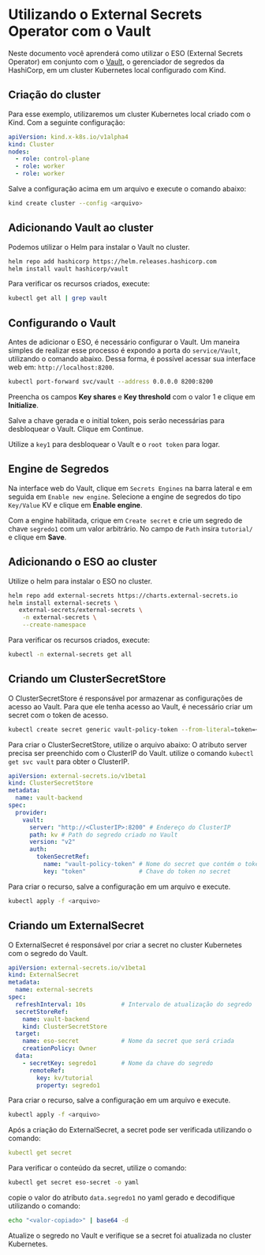 # Utilizando o External Secrets Operator com o Vault

Neste documento você aprenderá como utilizar o ESO (External Secrets Operator) em conjunto com
o [Vault](https://developer.hashicorp.com/vault/docs?product_intent=vault), o gerenciador de segredos da HashiCorp, em um cluster Kubernetes local configurado com
Kind.

## Criação do cluster

Para esse exemplo, utilizaremos um cluster Kubernetes local criado com o Kind. Com a seguinte configuração:

```yaml
apiVersion: kind.x-k8s.io/v1alpha4
kind: Cluster
nodes:
  - role: control-plane
  - role: worker
  - role: worker
```

Salve a configuração acima em um arquivo e execute o comando abaixo:

```sh
kind create cluster --config <arquivo>
```

## Adicionando Vault ao cluster

Podemos utilizar o Helm para instalar o Vault no cluster.

```sh
helm repo add hashicorp https://helm.releases.hashicorp.com
helm install vault hashicorp/vault
```

Para verificar os recursos criados, execute:

```sh
kubectl get all | grep vault
```

## Configurando o Vault

Antes de adicionar o ESO, é necessário configurar o Vault. Um maneira simples de realizar
esse processo é expondo a porta do `service/Vault`, utilizando o comando abaixo. Dessa forma, é possível
acessar sua interface web em: `http://localhost:8200`.

```sh
kubectl port-forward svc/vault --address 0.0.0.0 8200:8200
```

Preencha os campos **Key shares** e **Key threshold** com o valor 1 e clique em **Initialize**.

Salve a chave gerada e o initial token, pois serão necessárias para desbloquear o Vault. Clique em Continue.

Utilize a `key1` para desbloquear o Vault e o `root token` para logar.

## Engine de Segredos

Na interface web do Vault, clique em `Secrets Engines` na barra lateral e em seguida em `Enable new engine`.
Selecione a engine de segredos do tipo `Key/Value` KV e clique em **Enable engine**.

Com a engine habilitada, crique em `Create secret` e crie um segredo de chave `segredo1` com um valor arbitrário.
No campo de `Path` insira `tutorial/` e clique em **Save**.

## Adicionando o ESO ao cluster

Utilize o helm para instalar o ESO no cluster.

```sh
helm repo add external-secrets https://charts.external-secrets.io
helm install external-secrets \
   external-secrets/external-secrets \
    -n external-secrets \
    --create-namespace
```

Para verificar os recursos criados, execute:

```sh
kubectl -n external-secrets get all
```

## Criando um ClusterSecretStore

O ClusterSecretStore é responsável por armazenar as configurações de acesso ao Vault.
Para que ele tenha acesso ao Vault, é necessário criar um secret com o token de acesso.

```sh
kubectl create secret generic vault-policy-token --from-literal=token=<token>
```

Para criar o ClusterSecretStore, utilize o arquivo abaixo:
O atributo server precisa ser preenchido com o ClusterIP do Vault.
utilize o comando `kubectl get svc vault` para obter o ClusterIP.

```yaml
apiVersion: external-secrets.io/v1beta1
kind: ClusterSecretStore
metadata:
  name: vault-backend
spec:
  provider:
    vault:
      server: "http://<ClusterIP>:8200" # Endereço do ClusterIP 
      path: kv # Path do segredo criado no Vault
      version: "v2"
      auth:
        tokenSecretRef:
          name: "vault-policy-token" # Nome do secret que contém o token
          key: "token"               # Chave do token no secret
```

Para criar o recurso, salve a configuração em um arquivo e execute.

```sh
kubectl apply -f <arquivo>
```

## Criando um ExternalSecret

O ExternalSecret é responsável por criar a secret no cluster Kubernetes com o segredo do Vault.

```yaml
apiVersion: external-secrets.io/v1beta1
kind: ExternalSecret
metadata:
  name: external-secrets
spec:
  refreshInterval: 10s          # Intervalo de atualização do segredo
  secretStoreRef:
    name: vault-backend
    kind: ClusterSecretStore
  target:
    name: eso-secret            # Nome da secret que será criada
    creationPolicy: Owner
  data:
    - secretKey: segredo1       # Nome da chave do segredo
      remoteRef:
        key: kv/tutorial
        property: segredo1
```

Para criar o recurso, salve a configuração em um arquivo e execute.

```sh
kubectl apply -f <arquivo>
```

Após a criação do ExternalSecret, a secret pode ser verificada utilizando o comando:

```yaml
kubectl get secret
```

Para verificar o conteúdo da secret, utilize o comando:
```sh
kubectl get secret eso-secret -o yaml
```

copie o valor do atributo `data.segredo1` no yaml gerado e decodifique utilizando o comando:

```sh
echo "<valor-copiado>" | base64 -d
```

Atualize o segredo no Vault e verifique se a secret foi atualizada no cluster Kubernetes.
